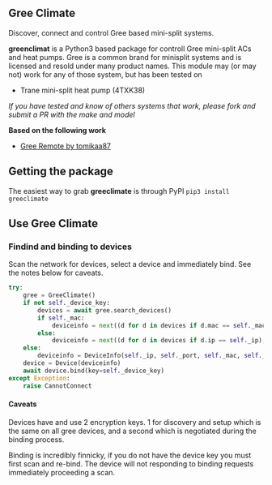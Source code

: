 ## Gree Climate

Discover, connect and control Gree based mini-split systems.

**greenclimat** is a Python3 based package for controll Gree mini-split ACs and heat pumps. Gree is a common brand for minisplit systems and is licensed and resold under many product names. This module may (or may not) work for any of those system, but has been tested on

- Trane mini-split heat pump (4TXK38)

_If you have tested and know of others systems that work, please fork and submit a PR with the make and model_

**Based on the following work**

- [Gree Remote by tomikaa87](https://github.com/tomikaa87/gree-remote)

## Getting the package

The easiest way to grab **greeclimate** is through PyPI
`pip3 install greeclimate`

## Use Gree Climate

### Findind and binding to devices

Scan the network for devices, select a device and immediately bind. See the notes below for caveats.

```python
try:
    gree = GreeClimate()
    if not self._device_key:
        devices = await gree.search_devices()
        if self._mac:
            deviceinfo = next((d for d in devices if d.mac == self._mac), None)
        else:
            deviceinfo = next((d for d in devices if d.ip == self._ip), None)
    else:
        deviceinfo = DeviceInfo(self._ip, self._port, self._mac, self._name)
    device = Device(deviceinfo)
    await device.bind(key=self._device_key)
except Exception:
    raise CannotConnect
```

#### Caveats

Devices have and use 2 encryption keys. 1 for discovery and setup which is the same on all gree devices, and a second which is negotiated during the binding process.

Binding is incredibly finnicky, if you do not have the device key you must first scan and re-bind. The device will not responding to binding requests immediately proceeding a scan.
